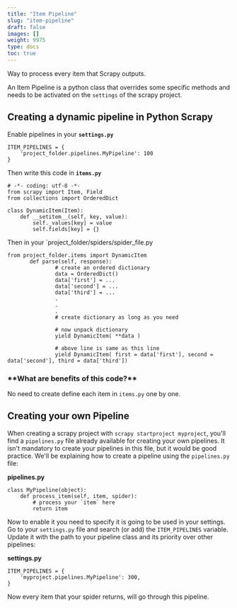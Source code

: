 ```yaml
---
title: "Item Pipeline"
slug: "item-pipeline"
draft: false
images: []
weight: 9975
type: docs
toc: true
---
```


Way to process every item that Scrapy outputs.

An Item Pipeline is a python class that overrides some specific methods and needs to be activated on the `settings` of the scrapy project.

## Creating a dynamic pipeline in Python Scrapy
Enable pipelines in your **`settings.py`**
    
    ITEM_PIPELINES = {
        'project_folder.pipelines.MyPipeline': 100 
    }


Then write this code in **`items.py`**

    # -*- coding: utf-8 -*-
    from scrapy import Item, Field
    from collections import OrderedDict

    class DynamicItem(Item):
        def __setitem__(self, key, value):
            self._values[key] = value
            self.fields[key] = {}

Then in your `project_folder/spiders/spider_file.py

    from project_folder.items import DynamicItem
           def parse(self, response):
                   # create an ordered dictionary
                   data = OrderedDict()
                   data['first'] = ...
                   data['second'] = ...
                   data['third'] = ...
                   .
                   .
                   .
                   # create dictionary as long as you need
                   
                   # now unpack dictionary
                   yield DynamicItem( **data )

                   # above line is same as this line
                   yield DynamicItem( first = data['first'], second = data['second'], third = data['third'])


<h3>**What are benefits of this code?**</h3>

No need to create define each item in `items.py` one by one.



## Creating your own Pipeline
When creating a scrapy project with `scrapy startproject myproject`, you'll find a `pipelines.py` file already available for creating your own pipelines. It isn't mandatory to create your pipelines in this file, but it would be good practice. We'll be explaining how to create a pipeline using the `pipelines.py` file:

**pipelines.py**

    class MyPipeline(object):
        def process_item(self, item, spider):
            # process your `item` here
            return item

Now to enable it you need to specify it is going to be used in your settings. Go to your `settings.py` file and search (or add) the `ITEM_PIPELINES` variable. Update it with the path to your pipeline class and its priority over other pipelines:

**settings.py**


    ITEM_PIPELINES = {
        'myproject.pipelines.MyPipeline': 300,
    }

Now every item that your spider returns, will go through this pipeline.

